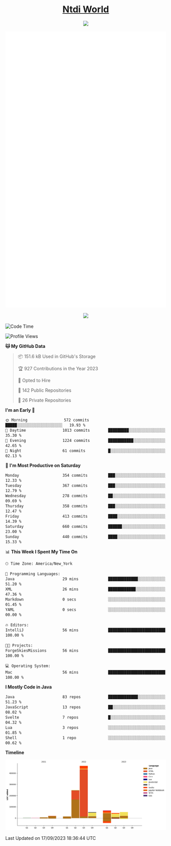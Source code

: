 <h1 align="center"><a href="https://www.ntdi.world">Ntdi World</a></h1>
<p align="center">
  <a href="https://github.com/n-tdi"><img src="https://readme-typing-svg.herokuapp.com?lines=FullStack+Developer;Web+Developer;Open-Source+Enthusiast;Java+Developer;Spigot-API%20Developer;&center=true&width=500&height=50"></a>
</p>

<div align="center">
  <img src="/github-metrics.svg"></img>
  
  <img src="https://komarev.com/ghpvc/?username=n-tdi&color=green"></img>
</div>

<!-- May use later.. idk -->
<!-- <a href="http://www.github.com/n-tdi"><img src="https://github-readme-stats.vercel.app/api?username=n-tdi&show_icons=true&hide=&count_private=true&title_color=0891b2&text_color=ffffff&icon_color=0891b2&bg_color=1c1917&hide_border=true&show_icons=true" alt="n-tdi's GitHub stats" /></a> -->

<!--START_SECTION:waka-->
![Code Time](http://img.shields.io/badge/Code%20Time-290%20hrs%2043%20mins-blue)

![Profile Views](http://img.shields.io/badge/Profile%20Views-2-blue)

**🐱 My GitHub Data** 

> 📦 151.6 kB Used in GitHub's Storage 
 > 
> 🏆 927 Contributions in the Year 2023
 > 
> 💼 Opted to Hire
 > 
> 📜 142 Public Repositories 
 > 
> 🔑 26 Private Repositories 
 > 
**I'm an Early 🐤** 

```text
🌞 Morning                572 commits         █████░░░░░░░░░░░░░░░░░░░░   19.93 % 
🌆 Daytime                1013 commits        █████████░░░░░░░░░░░░░░░░   35.30 % 
🌃 Evening                1224 commits        ███████████░░░░░░░░░░░░░░   42.65 % 
🌙 Night                  61 commits          █░░░░░░░░░░░░░░░░░░░░░░░░   02.13 % 
```
📅 **I'm Most Productive on Saturday** 

```text
Monday                   354 commits         ███░░░░░░░░░░░░░░░░░░░░░░   12.33 % 
Tuesday                  367 commits         ███░░░░░░░░░░░░░░░░░░░░░░   12.79 % 
Wednesday                278 commits         ██░░░░░░░░░░░░░░░░░░░░░░░   09.69 % 
Thursday                 358 commits         ███░░░░░░░░░░░░░░░░░░░░░░   12.47 % 
Friday                   413 commits         ████░░░░░░░░░░░░░░░░░░░░░   14.39 % 
Saturday                 660 commits         ██████░░░░░░░░░░░░░░░░░░░   23.00 % 
Sunday                   440 commits         ████░░░░░░░░░░░░░░░░░░░░░   15.33 % 
```


📊 **This Week I Spent My Time On** 

```text
🕑︎ Time Zone: America/New_York

💬 Programming Languages: 
Java                     29 mins             █████████████░░░░░░░░░░░░   51.20 % 
XML                      26 mins             ████████████░░░░░░░░░░░░░   47.36 % 
Markdown                 0 secs              ░░░░░░░░░░░░░░░░░░░░░░░░░   01.45 % 
YAML                     0 secs              ░░░░░░░░░░░░░░░░░░░░░░░░░   00.00 % 

🔥 Editors: 
IntelliJ                 56 mins             █████████████████████████   100.00 % 

🐱‍💻 Projects: 
ForgeSkiesMissions       56 mins             █████████████████████████   100.00 % 

💻 Operating System: 
Mac                      56 mins             █████████████████████████   100.00 % 
```

**I Mostly Code in Java** 

```text
Java                     83 repos            █████████████░░░░░░░░░░░░   51.23 % 
JavaScript               13 repos            ██░░░░░░░░░░░░░░░░░░░░░░░   08.02 % 
Svelte                   7 repos             █░░░░░░░░░░░░░░░░░░░░░░░░   04.32 % 
Lua                      3 repos             ░░░░░░░░░░░░░░░░░░░░░░░░░   01.85 % 
Shell                    1 repo              ░░░░░░░░░░░░░░░░░░░░░░░░░   00.62 % 
```



**Timeline**

![Lines of Code chart](https://raw.githubusercontent.com/n-tdi/n-tdi/main/assets/bar_graph.png)


 Last Updated on 17/09/2023 18:36:44 UTC
<!--END_SECTION:waka-->
